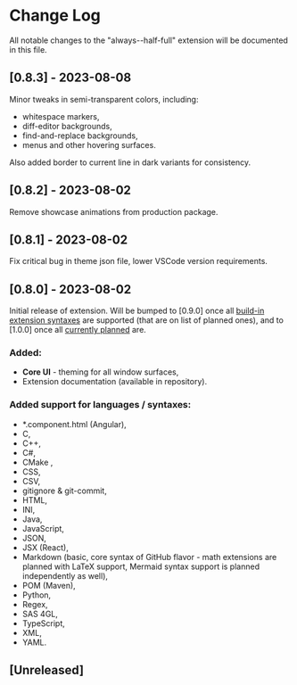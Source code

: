# Change Log

All notable changes to the "always--half-full" extension will be documented in this file.

## [0.8.3] - 2023-08-08

Minor tweaks in semi-transparent colors, including:
- whitespace markers,
- diff-editor backgrounds,
- find-and-replace backgrounds,
- menus and other hovering surfaces.

Also added border to current line in dark variants for consistency.

## [0.8.2] - 2023-08-02

Remove showcase animations from production package.

## [0.8.1] - 2023-08-02

Fix critical bug in theme json file, lower VSCode version requirements.

## [0.8.0] - 2023-08-02

Initial release of extension. Will be bumped to [0.9.0] once all [build-in extension syntaxes](https://github.com/microsoft/vscode/tree/9a281018181dca942cc46c03f9795be00912e38d/extensions "VSCode build-in extensions directory @ GitHub repository") are supported (that are on list of planned ones), and to [1.0.0] once all [currently planned](https://github.com/search?q=repo%3AScheiBig-Production%2FAlways-Half-Full-theme+created%3A%3C2023-08-02+author%3AScheiBig+author%3ANuttyJelly+state%3Aopen&type=Issues&ref=advsearch&l=&l= "List of unfinished Language Support tickets created before release date") are.

### Added:
- __Core UI__ - theming for all window surfaces,
- Extension documentation (available in repository).

### Added support for languages / syntaxes:
- *.component.html (Angular),
- C,
- C++,
- C#,
- CMake ,
- CSS,
- CSV,
- gitignore & git-commit,
- HTML,
- INI,
- Java,
- JavaScript,
- JSON,
- JSX (React),
- Markdown (basic, core syntax of GitHub flavor - math extensions are planned with LaTeX support, Mermaid syntax support is planned independently as well),
- POM (Maven),
- Python,
- Regex,
- SAS 4GL,
- TypeScript,
- XML,
- YAML.

## [Unreleased]
